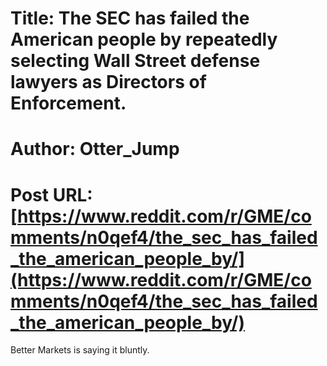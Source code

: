 # Title: The SEC has failed the American people by repeatedly selecting Wall Street defense lawyers as Directors of Enforcement.
# Author: Otter_Jump
# Post URL: [https://www.reddit.com/r/GME/comments/n0qef4/the_sec_has_failed_the_american_people_by/](https://www.reddit.com/r/GME/comments/n0qef4/the_sec_has_failed_the_american_people_by/)


Better Markets is saying it bluntly.